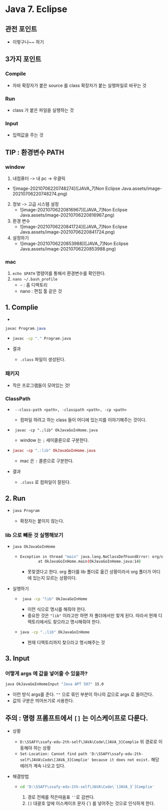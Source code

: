 # Java 7. Eclipse



## 관전 포인트

- 이렇구나~~ 하기





## 3가지 포인트

### Compile

- 자바 확장자가 붙은  source 를 class 확장자가 붙는 실행파일로 바꾸는 것

### Run

- class 가 붙은 파일을 실행하는 것

### Input

- 입력값을 주는 것





## TIP : 환경변수 PATH



### window

1.  내컴퓨터 -> 내 pc -> 우클릭
   - ![image-20210706220748274]([JAVA_7]Non Eclipse Java.assets/image-20210706220748274.png)
2. 정보 -> 고급 시스템 설정
   - ![image-20210706220816967]([JAVA_7]Non Eclipse Java.assets/image-20210706220816967.png)
3. 환경 변수
   - ![image-20210706220841724]([JAVA_7]Non Eclipse Java.assets/image-20210706220841724.png)
4. 설정하기
   - ![image-20210706220853988]([JAVA_7]Non Eclipse Java.assets/image-20210706220853988.png)



### mac

1. `echo $PATH` 명령어를 통해서 환경변수를 확인한다.
2. `nano ~/.bash_profile`
   - `~` : 홈 디렉토리
   - nano : 편집 툴 같은 것







## 1. Complie

- 

  ```java
  javac Program.java
  ```

- ```bash
  javac -cp "." Program.java
  ```



- 결과
  - `.class` 파일이 생성된다.



### 패키지

- 작은 프로그램들이 모여있는 것!



### ClassPath

- ` --class-path <path>, -classpath <path>, -cp <path>`

  - 컴파일 하려고 하는 class 들이 어디에 있는지를 이야기해주는 것이다.

- ```window
   javac -cp ".;lib" OkJavaGoInHome.java
  ```

  - window 는 `;` 세미콜론으로 구분한다.

- ```mac
  javac -cp ".:lib" OkJavaGoInHome.java
  ```

  - mac 은 `:` 콜론으로 구분한다.



- 결과
  - `.class` 로 컴파일이 잘된다.



## 2. Run

- ```bash
  java Program
  ```

  - 확장자는 붙이지 않는다.



### lib 으로 빼둔 것 실행해보기

- ```bash
  java OkJavaGoInHome
  ```

  - ```bash
    Exception in thread "main" java.lang.NoClassDefFoundError: org/opentutorials/iot/Elevator
            at OkJavaGoInHome.main(OkJavaGoInHome.java:14)
    ```

    - 못찾겠다고 한다.
      org 폴더를 lib 폴더로 옮긴 상황이라서 org 폴더가 어디에 있는지 모르는 상황이다.

- 실행하기

  - ```bash
     java -cp "lib" OkJavaGoInHome
    ```

    - 이런 식으로 명시를 해줘야 한다.
    - 중요한 것은 `"lib"` 이라고만 하면 저 폴더에서만 찾게 된다.
      따라서 현재 디렉토리에서도 찾으라고 명시해줘야 한다.

  - ```bash
    java -cp ".;lib" OkJavaGoInHome
    ```

    - 현재 디렉토리까지 찾으라고 명시해주는 것





## 3. Input



### 어떻게 args 에 값을 넣어줄 수 있을까?

```bash
java OkJavaGoInHomeInput "Java APT 507" 15.0
```

- 이런 방식 args를 준다. `""` 으로 묶인 부분이 하나의 값으로  args 로 들어간다.
- 값의 구분은 띄어쓰기로 사용한다.





## 주의 :  명령 프롬프트에서 `[]` 는 이스케이프로 다룬다.

- 상황

  - `D:\SSAFY\ssafy-edu-2th-self\JAVA\Code\[JAVA_3]Complie` 위 경로로 이동해야 하는 상황
  - `Set-Location: Cannot find path 'D:\SSAFY\ssafy-edu-2th-self\JAVA\Code\[JAVA_3]Complie' because it does not exist.` 해당 에러가 계속 나오고 있다.

- 해결방법

  - ``` bash
    cd 'D:\SSAFY\ssafy-edu-2th-self\JAVA\Code\`[JAVA_3`]Complie'
    ```

    1. 경로 전체를 작은따옴표 `''`로 감싼다.
    2. `[]` 대괄호 앞에 이스케이프 문자 (`) 를 넣어주는 것으로 인식하게 한다.
